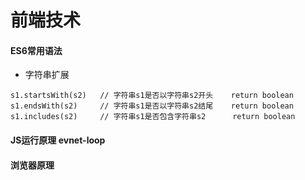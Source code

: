 # 前端技术

#### ES6常用语法

* 字符串扩展

```
s1.startsWith(s2)   // 字符串s1是否以字符串s2开头    return boolean
s1.endsWith(s2)     // 字符串s1是否以字符串s2结尾    return boolean
s1.includes(s2)     // 字符串s1是否包含字符串s2      return boolean

```


#### JS运行原理 evnet-loop

#### 浏览器原理
